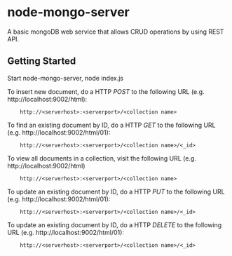 node-mongo-server
=================

A basic mongoDB web service that allows CRUD operations by using REST API.

## Getting Started

Start node-mongo-server,
    node index.js

To insert new document, do a HTTP *POST* to the following URL (e.g. http://localhost:9002/html):

        http://<serverhost>:<serverport>/<collection name>

To find an existing document by ID, do a HTTP *GET* to the following URL (e.g. http://localhost:9002/html/01):

        http://<serverhost>:<serverport>/<collection name>/<_id>
    
To view all documents in a collection, visit the following URL (e.g. http://localhost:9002/html)

        http://<serverhost>:<serverport>/<collection name>

To update an existing document by ID, do a HTTP *PUT* to the following URL (e.g. http://localhost:9002/html/01):

        http://<serverhost>:<serverport>/<collection name>/<_id>
    
To update an existing document by ID, do a HTTP *DELETE* to the following URL (e.g. http://localhost:9002/html/01):

        http://<serverhost>:<serverport>/<collection name>/<_id>
